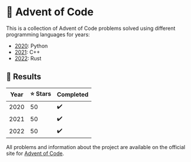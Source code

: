 # 🎄 Advent of Code

This is a collection of Advent of Code problems solved using different programming languages for years:

- [2020](2020): Python
- [2021](2021): C++
- [2022](2022/src/solutions): Rust

## 📜 Results

| Year | ⭐ Stars | Completed |
|------|----------|-----------|
| 2020 | 50       | ✔️         |
| 2021 | 50       | ✔️         |
| 2022 | 50       | ✔️         |

All problems and information about the project are available on the official site for [Advent of Code](https://adventofcode.com/).
